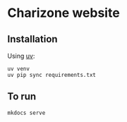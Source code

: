 # Charizone website

## Installation

Using [uv](https://docs.astral.sh/uv/):

```
uv venv
uv pip sync requirements.txt
```

## To run

```
mkdocs serve
```
